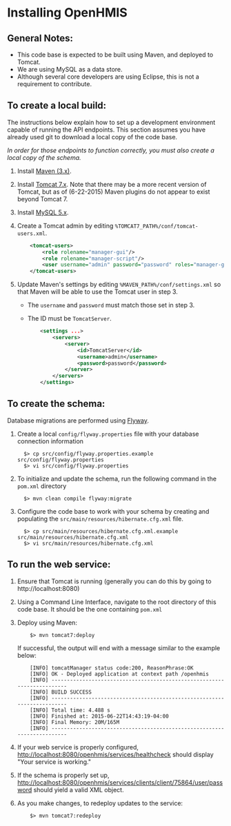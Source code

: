 Installing OpenHMIS
=================================================================
 
General Notes:
-------------------
* This code base is expected to be built using Maven, and deployed to Tomcat.
* We are using MySQL as a data store.
* Although several core developers are using Eclipse, this is not a requirement to contribute.


To create a local build:
-------------------
The instructions below explain how to set up a development environment capable of running the API endpoints.  This section assumes you have already used git to download a local copy of the code base.

_In order for those endpoints to function correctly, you must also create a local copy of the schema._

1. Install [Maven (3.x)](https://maven.apache.org/download.cgi).

2. Install [Tomcat 7.x](https://tomcat.apache.org/download-70.cgi). Note that there may be a more recent version of Tomcat, but as of (6-22-2015) Maven plugins do not appear to exist beyond Tomcat 7.

3. Install [MySQL 5.x](http://dev.mysql.com/downloads/mysql/).

4. Create a Tomcat admin by editing `%TOMCAT7_PATH%/conf/tomcat-users.xml`.

	```XML
		<tomcat-users>
			<role rolename="manager-gui"/>
			<role rolename="manager-script"/>
			<user username="admin" password="password" roles="manager-gui,manager-script" />
		</tomcat-users>
	```


5. Update Maven's settings by editing `%MAVEN_PATH%/conf/settings.xml` so that Maven will be able to use the Tomcat user in step 3.

	* The `username` and `password` must match those set in step 3.
	* The ID must be `TomcatServer`.
	
		```XML
			<settings ...>
				<servers>
					<server>
						<id>TomcatServer</id>
						<username>admin</username>
						<password>password</password>
					</server>
				</servers>
			</settings>
		```


To create the schema:
---------------------
Database migrations are performed using [Flyway](http://flywaydb.org/).

1. Create a local `config/flyway.properties` file with your database connection information

	```shell
	  $> cp src/config/flyway.properties.example src/config/flyway.properties
	  $> vi src/config/flyway.properties
	```


2. To initialize and update the schema, run the following command in the `pom.xml` directory

	```shell
	  $> mvn clean compile flyway:migrate
	```

3. Configure the code base to work with your schema by creating and populating the `src/main/resources/hibernate.cfg.xml` file.

	```shell
	  $> cp src/main/resources/hibernate.cfg.xml.example src/main/resources/hibernate.cfg.xml
	  $> vi src/main/resources/hibernate.cfg.xml
	```

To run the web service:
---------------------

1. Ensure that Tomcat is running (generally you can do this by going to http://localhost:8080)

2. Using a Command Line Interface, navigate to the root directory of this code base.  It should be the one containing `pom.xml`

3. Deploy using Maven:

	```shell
		$> mvn tomcat7:deploy
	```
	
	If successful, the output will end with a message similar to the example below:
	
	```shell
		[INFO] tomcatManager status code:200, ReasonPhrase:OK
		[INFO] OK - Deployed application at context path /openhmis
		[INFO] ------------------------------------------------------------------------
		[INFO] BUILD SUCCESS
		[INFO] ------------------------------------------------------------------------
		[INFO] Total time: 4.488 s
		[INFO] Finished at: 2015-06-22T14:43:19-04:00
		[INFO] Final Memory: 20M/165M
		[INFO] ------------------------------------------------------------------------
	```

4. If your web service is properly configured, [http://localhost:8080/openhmis/services/healthcheck](http://localhost:8080/openhmis/services/healthcheck) should display "Your service is working." 

5. If the schema is properly set up, [http://localhost:8080/openhmis/services/clients/client/75864/user/password](http://localhost:8080/openhmis/services/clients/client/75864/user/password) should yield a valid XML object.

6. As you make changes, to redeploy updates to the service:

	```shell
		$> mvn tomcat7:redeploy
	```
